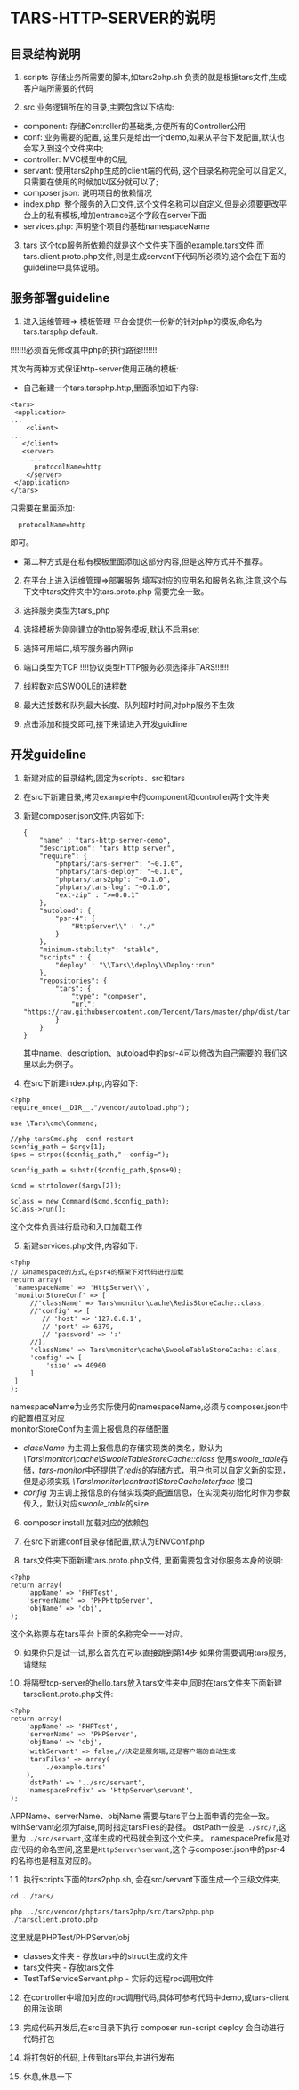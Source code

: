 # TARS-HTTP-SERVER的说明

## 目录结构说明

1. scripts
存储业务所需要的脚本,如tars2php.sh 负责的就是根据tars文件,生成客户端所需要的代码


2. src 
业务逻辑所在的目录,主要包含以下结构:
- component: 存储Controller的基础类,方便所有的Controller公用
- conf: 业务需要的配置, 这里只是给出一个demo,如果从平台下发配置,默认也会写入到这个文件夹中;
- controller: MVC模型中的C层;
- servant: 使用tars2php生成的client端的代码, 这个目录名称完全可以自定义,只需要在使用的时候加以区分就可以了; 
- composer.json: 说明项目的依赖情况
- index.php: 整个服务的入口文件,这个文件名称可以自定义,但是必须要更改平台上的私有模板,增加entrance这个字段在server下面
- services.php: 声明整个项目的基础namespaceName

3. tars
这个tcp服务所依赖的就是这个文件夹下面的example.tars文件 
而tars.client.proto.php文件,则是生成servant下代码所必须的,这个会在下面的guideline中具体说明。

## 服务部署guideline

1. 进入运维管理=> 模板管理
平台会提供一份新的针对php的模板,命名为tars.tarsphp.default. 

!!!!!!!必须首先修改其中php的执行路径!!!!!!!

其次有两种方式保证http-server使用正确的模板:
* 自己新建一个tars.tarsphp.http,里面添加如下内容:

```
<tars>
 <application>
...
    <client>
...
   </client>
   <server>
     ...
      protocolName=http
    </server>
 </application>
</tars>
```

只需要在<server>里面添加:
```
  protocolName=http
```
即可。
* 第二种方式是在私有模板里面添加这部分内容,但是这种方式并不推荐。


2. 在平台上进入运维管理=>部署服务,填写对应的应用名和服务名称,注意,这个与下文中tars文件夹中的tars.proto.php
需要完全一致。

3. 选择服务类型为tars_php

4. 选择模板为刚刚建立的http服务模板,默认不启用set

5. 选择可用端口,填写服务器内网ip

6. 端口类型为TCP
!!!!协议类型HTTP服务必须选择非TARS!!!!!!

7. 线程数对应SWOOLE的进程数

8. 最大连接数和队列最大长度、队列超时时间,对php服务不生效

9. 点击添加和提交即可,接下来请进入开发guidline


## 开发guideline

1. 新建对应的目录结构,固定为scripts、src和tars

2. 在src下新建目录,拷贝example中的component和controller两个文件夹

3. 新建composer.json文件,内容如下:
   ```
   {
       "name" : "tars-http-server-demo",
       "description": "tars http server",
       "require": {
           "phptars/tars-server": "~0.1.0",
           "phptars/tars-deploy": "~0.1.0",
           "phptars/tars2php": "~0.1.0",
           "phptars/tars-log": "~0.1.0",
           "ext-zip" : ">=0.0.1"
       },
       "autoload": {
           "psr-4": {
               "HttpServer\\" : "./"
           }
       },
       "minimum-stability": "stable",
       "scripts" : {
           "deploy" : "\\Tars\\deploy\\Deploy::run"
       },
       "repositories": {
           "tars": {
               "type": "composer",
               "url": "https://raw.githubusercontent.com/Tencent/Tars/master/php/dist/tarsphp.json"
           }
       }
   }

   ```
   其中name、description、autoload中的psr-4可以修改为自己需要的,我们这里以此为例子。

4. 在src下新建index.php,内容如下:
```
<?php
require_once(__DIR__."/vendor/autoload.php");

use \Tars\cmd\Command;

//php tarsCmd.php  conf restart
$config_path = $argv[1];
$pos = strpos($config_path,"--config=");

$config_path = substr($config_path,$pos+9);

$cmd = strtolower($argv[2]);

$class = new Command($cmd,$config_path);
$class->run();

```
这个文件负责进行启动和入口加载工作

5. 新建services.php文件,内容如下:
```  
<?php  
// 以namespace的方式,在psr4的框架下对代码进行加载  
return array(  
 'namespaceName' => 'HttpServer\\', 
 'monitorStoreConf' => [
	 //'className' => Tars\monitor\cache\RedisStoreCache::class,
	 //'config' => [
		// 'host' => '127.0.0.1',  
		// 'port' => 6379,  
		// 'password' => ':'
	 //],
	 'className' => Tars\monitor\cache\SwooleTableStoreCache::class,
	 'config' => [
		 'size' => 40960
	 ]
 ]
);  
```  
namespaceName为业务实际使用的namespaceName,必须与composer.json中的配置相互对应  
monitorStoreConf为主调上报信息的存储配置
 - *className* 为主调上报信息的存储实现类的类名，默认为 *\Tars\monitor\cache\SwooleTableStoreCache::class*  使用*swoole_table*存储，*tars-monitor*中还提供了*redis*的存储方式，用户也可以自定义新的实现，但是必须实现 *\Tars\monitor\contract\StoreCacheInterface* 接口 
 - *config* 为主调上报信息的存储实现类的配置信息，在实现类初始化时作为参数传入，默认对应*swoole_table*的size

6. composer install,加载对应的依赖包

7. 在src下新建conf目录存储配置,默认为ENVConf.php

8. tars文件夹下面新建tars.proto.php文件, 里面需要包含对你服务本身的说明:
```
<?php
return array(
    'appName' => 'PHPTest',
    'serverName' => 'PHPHttpServer',
    'objName' => 'obj',
);
```
这个名称要与在tars平台上面的名称完全一一对应。



9. 如果你只是试一试,那么首先在可以直接跳到第14步 如果你需要调用tars服务,请继续

10. 将隔壁tcp-server的hello.tars放入tars文件夹中,同时在tars文件夹下面新建tarsclient.proto.php文件:
```
<?php
return array(
    'appName' => 'PHPTest',
    'serverName' => 'PHPServer',
    'objName' => 'obj',
    'withServant' => false,//决定是服务端,还是客户端的自动生成
    'tarsFiles' => array(
        './example.tars'
    ),
    'dstPath' => '../src/servant',
    'namespacePrefix' => 'HttpServer\servant',
);
```

APPName、serverName、objName 需要与tars平台上面申请的完全一致。withServant必须为false,同时指定tarsFiles的路径。
dstPath一般是`../src/?`,这里为`../src/servant`,这样生成的代码就会到这个文件夹。
namespacePrefix是对应代码的命名空间,这里是`HttpServer\servant`,这个与composer.json中的psr-4的名称也是相互对应的。

11. 执行scripts下面的tars2php.sh, 会在src/servant下面生成一个三级文件夹,
```
cd ../tars/

php ../src/vendor/phptars/tars2php/src/tars2php.php ./tarsclient.proto.php
```


这里就是PHPTest/PHPServer/obj 
* classes文件夹 - 存放tars中的struct生成的文件
* tars文件夹 - 存放tars文件
* TestTafServiceServant.php - 实际的远程rpc调用文件


12. 在controller中增加对应的rpc调用代码,具体可参考代码中demo,或tars-client的用法说明

13. 完成代码开发后,在src目录下执行 composer run-script deploy 会自动进行代码打包

14. 将打包好的代码,上传到tars平台,并进行发布

15. 休息,休息一下